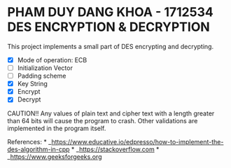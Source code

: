 PHAM DUY DANG KHOA - 1712534		DES ENCRYPTION & DECRYPTION 
=========================================================================================================================================
This project implements a small part of DES encrypting and decrypting.
- [X] Mode of operation: ECB
- [ ] Initialization Vector
- [ ] Padding scheme
- [X] Key String
- [X] Encrypt
- [X] Decrypt

CAUTION!! Any values of plain text and cipher text with a length greater than 64 bits will cause the program to crash.
Other validations are implemented in the program itself. 



References: * _https://www.educative.io/edpresso/how-to-implement-the-des-algorithm-in-cpp
	    * _https://stackoverflow.com
	    * _https://www.geeksforgeeks.org
